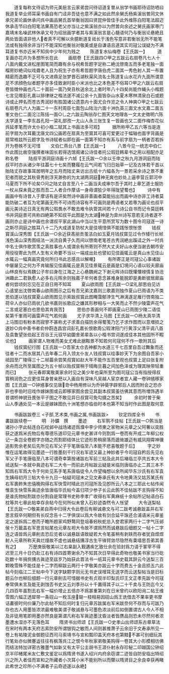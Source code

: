<!-- { "loadSidebar": true } -->
　　道复每称文待诏为师元美巵言云家弟尝问待诏道复曽从翁学书画耶待诏防哂曰我道复举业师耳渠书画自有门迳非吾徒也意不满之如此然余舅氏杨紫溪翁曽同文休承兄弟论画休承问呉中画品舅氏首举衡翁因曰贤昆仲皆佳手此外维陈白阳笔法超迈休承击节曰白阳笔法果髙恐老父亦当让之紫溪翁亦以为然曽向余述之舅氏画家専门嘉靖末名噪武林休承又号为绍翁画学者其与紫溪翁言是心髓语何乃与衡翁论悬絶且两处皆面语非他人者真不可解以余臆断道复祗长于浅色写意非若衡翁无所不能笔法或有独得余非当行不能深知也衡翁对敬美或是自谦语且道其实司冦公误疑为不满耳道复书亦近米不知呉中少年何为贱之
　　陈道复水仙梅卷【王氏跋一】
　　道复画亦花卉为多想所长在此
　　画扇卷【王氏跋四○甲之五跋云右扇卷凡七人十八面内戴文进松崖图笔简而趣有余与祝希哲题字足称二絶沈啓南五而多老笔独一面榴房妙絶词似戏聋老人且为祝生子亦有希哲题字唐伯虎二面其一秀色射人其一布置精密而逸趣不乏可与文进鼎足张梦晋石湖秋渠风流名士陈道复山水花卉九面所谓意足不求顔色似者题字亦多佳致谢时臣小米派也比之本色差不俗耳○甲之六跋云右扇卷皆徴仲画也凡二十面前一面乃癸丑秋送余北上者时年八十四矣尚能作蝇头小楷题七言见赠彭孔嘉以排律继之楷法遂不减公余十九面皆杂山水夏木寒林清泉白石或题诗或止押名而苍古秀润妙有胜国诸公遗意内十面尤合作览之令人神爽○甲之七跋云右扇卷凡六人为画二十一东村周臣七面包山陆治六面十洲仇英三面文水文嘉二面五峯文伯仁二面沱江陈括一面○乚之六跋云陶翁存仁图天文地理各一文太史徴明六陈太学道复一李东昌孔阳一梁礼部孜一尢山人永三张生复一皆画也又二面作梅杏花似呉延孝笔而许太仆初小楷二赋其上书画法多可观】
　　据所称甲乙五六等当是连前字扇为次耳戴沈唐文四公画若在扇真为至寳其可喜可爱更过于幅轴也面字背画是扇常格兹所云题字及书诗赋者似即在画一面第不知亦有系与前字扇为一柄者否若拆开为卷帙不无可惜
　　文伯仁燕台八景【王氏跋一】
　　八景今见一统志中伯仁作此图比凿空强撰者味固长若得选馆阁诸公诗佳者托公瑕廷韩辈书之用以相配亦足称名卷
　　陆叔平游洞庭诗画十六帧【王氏跋一○余以壬申之秋九月游洞庭而陆叔平时亦从诸少年往葢七十七矣而簪履在云气间若飞归日始草一记及古体若干首以贻陆丈存故事耳居明年之五月而陆丈来访出古纸十六幅各为一景若采余诗之景不重犯者而貌之其秋骨秀削浮天渺弥的为太湖两洞庭神无爽也妙处上逼李营丘郭河中马夏而下所不论矣○问之陆丈自言至八十二画当夫成审尔吾于其时上章乞道士服防一杖从探未竟之胜而吾二人者合作摩诘一身毋谓狯少年得陇望蜀也】
　　诗中有画画中有诗昔人于摩诘有是评矣然诗中画非善画者莫能拈出而画中诗亦非工诗者莫能防破二者互为宅第画无所不可诗而诗容有不可画则是两语者又若専为画论也叔平画元美诗近日真无有两公瑕畏水不敢去难令执管其间若十六诗公自书而记令莫廷韩书并洞庭景可共称四絶第不知叔平此图是为太湖神是为弇州诗写意若无诗者遂不画则亦止是诗中画也余谓叔平家此湖山中当以生平意所赏写为数十图令司冦逐一诗之斯尽洞庭之胜耳八十二乃大成道复防杖大是佳境惜俱不能践怅恨怅恨
　　钱叔寳溪山深秀图【王氏跋一○余近获髙丽贡茧洁白如玉夏月钱叔寳见过令作矮行长帧浅色溪山深秀图结法一派流自黄子久而间以啓南老笔苍古秀润絶出蹊迳之外一时呉中名士俱作歌赏羡之真胜事也人或谓余有所寄则不然大丈夫好山水便当谢去朝市安用役役寄此为然人生有义命要不当以一端成出处也譬如见佳画辄云是真山水见佳山水辄云一幅真画究竟何所归书此志感且以解嘲】
　　有所寄正是司冦公心事诸跋中屡屡见之何为不肯输服见佳画辄云是真见佳景辄云是画是幻境问心语以较夫廊庙山林良有似焉魏公子牟曰身在江海之上心悬魏阙之下谢元晖诗曰既懽懐禄情复协沧洲趣此二君孰愈人必多右元晖余则独嘉子牟何者息念甚难身能脱即是勇断彼居廊庙者何尝顷刻忘见在正自日用不知耳
　　夏山欲雨图【王氏跋一○梁礼部思伯见访心逺堂出沈啓南春山欲雨图示之后有吾兄弟沈嘉则三歌嘉则独作夏山已雨语为不类思伯遂以钱叔寳夏山欲雨图见示索跋叔寳此图晻霭郁浡生气淋漓遂足雁行啓南独二荷伞人亦似已雨状几欲书嘉则长歌应之嫌其形秽相与一大笑而止不然少陵雷声花气二言或足塞白也思伯其肯我否】
　　思伯亦善画何不即画夏山已雨图少陵二语佳矣第千峯雨可画雷声花气若何画
　　尤子求华清上马图【王氏跋一○杨太真华清上马图旧有粉本而寂寥不甚称尤子求善白描防余得蜀笺乃乞子求作图而以意増损之遂妙○呉中善书者俞仲蔚连昌宫词彭孔嘉长恨歌周公瑕津阳门行黄淳父清平调八首及袁鲁望张伯起王百谷王元驭华幼圜舍弟辈各以小楷书宫词遂成佳本其他固所不睱论也】
　　画家谓人物难而美女尤难此据鞍景不知若何司冦何不作一歌附其后
　　钱叔寳纪行图【王氏跋一○吾家太仓去神都为水道三千七百里自吾过舞象而还往者十二而水居其八去年春二月入领太仆友人钱叔寳以绘事妙天下为余图自吾家小祗园至广陵得三十二帧葢余尝笑叔寳如赵大年不能作五百里观也叔寳上足曰张复附余舟而北所至属图之为五十帧以贻叔寳稍于晴晦旦暮之间加色泽或为理其映带轻重而已】
　　张元春即寓敬美家余时见之美少年也渠所至为图司冦公当有指授得叔寳稍润色之应更佳耳身曽亲厯以入画自有深味凡吴越人宦京者宜人藏一卷钟馗移家图【王氏跋一○钟馗事仅见唐竒中杨用修以为乔钟葵字辟邪后人因而附会之恐亦非也李伯时旧戏作嫁妺图或云即移家图余尝见其副本叔寳虽彷佛其意而所増饰遇半昔谓桥神貌丑畏张平子图之不敢见异日叔寳可免勾摄之苦矣】
　　余初时曽于柴山人季通处见一本云是嫁妺图仇十洲笔想亦临伯时本也第不知当时作此图是取何意





　　书画跋跋卷三
<子部,艺术类,书画之属,书画跋跋>
　　钦定四库全书
　　书畵跋跋续卷一
　　明　孙鑛　撰
　　墨迹
　　右军鹘不佳帖【王氏跋一○鹘当是诸孙小字此帖连白石枕邺中战场诸迹爲濮中李少师柬之家物米元章之父阿奢以奕胜获之遂爲米氏物后有尊德乐道印见元章书史甚详今则割爲一卷而有开成二年柳公权记一条岂全卷题字亦随之而割耶结体比它迹形势稍廓落而遒耸雄迈有威凤翔霄神骥追影势余老矣后先所见右军父子乎笔唐临至八本能不悲喜敬题于后】
　　字之妙惟在运笔故得见墨迹一行胜墨刻千行况右军迹又最上神妙者乎今司冦自矜后先见右军父子手笔唐临至八本可谓奇幸第按诸跋右军前三帖及此并后褚临兰亭共五本大令祗送梨一本就中眞迹右军二大令一而前此月帖跋云疑是米临则唐临亦止二其三本不知爲右军爲大令于何处见系手笔系唐临徒令人作望梅想以余所闻华东沙氏有右军袁生姨母初月三帖大令卄九日一帖疑司冦未之见文寿承氏有大令地黄汤又姑苏某氏有右军裹鲊朱忠僖晚购得右军快雪时晴此岂司冦所及见卽所云八本之三耶此七帖传闻惟袁生快雪系眞迹余皆唐临华氏帖今盖归项少参子长云此鹘不佳帖跋不言购得不知是谁氏物帖割跋亦分割自是常理书史称李孝广收得右军黄麻纸十余帖所记帖语白石枕等共七章此帖幸存余帖今在何所似未曾入石妙迹杳然令人怅望
　　大令送梨帖【王氏跋一○敬美弟自燕中归得大令此卷后有柳诚悬文与可二跋考诚悬跋盖并右军思言叙卒何期但有长叹念告十二字俱误以爲大令故有剑合延平珠还合浦语米元章鉴定之遂拆爲二卷而子瞻所题家鸡野鹜同登俎春蚓秋蛇总入奁君家两行十二字气压邺侯十万籖盖右军思言帖尾也元章左袒大令故不谓爲然而诚悬跋后细题又一帖十二字连之语皆爲元章削去恐后览者以诚悬跋语致疑若大令笔虽稍有剥轶而存者犹自煜煜射人元章所称天眞烂熳故不虚也诚悬结搆淳古生平锋锷敛尽隐然有羮墙思吾弟其善有之】
　　万歴庚辰敬美以江右臬副入觐遘疾乞致仕余在验封爲力请于冢宰不得迟至三月十日仍赴江右有诗四首寄谢余乃不知其次日早得此奇物也敬美书家当行矻矻数十年捐赀搆古眞迹至兹岁乃始获此晋法书一纸耳元章书史载其辞云今送梨三百颗晚雪殊不能佳是十二字而柳跋云两行十字敬美亦跋云十字而费五十金且损五六此帖今刻临江二王帖中今下送字缺颗字则元无书史误增耳无送字而云送梨帖当是旧标题云尔也柳后细题一行元章削去可惜据书史有贞观半印梨氏印王文正孝先跋今司冦奉常俱未言及能无剥蚀否书史又云刘季孙以十千置得其子以二十千卖与王防迄今又几四百年虽割去右军一幅价增止五倍亦不爲甚重第刘在日米曾约以欧阳询二帖王维雪图六幅正透犀带一条砚山一枚玉座瑚一枝相易因砚山爲王诜借去不果率更书摩诘畵彼时何价廉乃尔此帖不知后何时复归元章苏跋属右军米跋奈何不存而与可跋乃存也古人用墨皆浓浓最难敬美谓子敬诚悬与可墨色浓淡前后如倒置谓古人今人不相及非徒用笔即用墨亦然良是第谓凡称右军眞迹墨沈昏淡者皆赝品则恐未尽然何者浓墨遭水湿亦不无落色耳
　　隋贤书出师颂【王氏跋一○史孝山出师颂系古章草法在宋时有两本天府志索防安所谓银钩之敏而人间则甚推萧子云余旧于文寿承所见一卷上有祐陵泥金御题征西司马索靖书与宣和瓢印盖天府本也第黯不甚可别细玩其行笔处亦似微蹇澁往往有枫落呉江之恨今年秋家弟敬美购得一卷其大小形模相彷佛而结法特加详密古雅墨气如新又有太平公主胡书王涯仆射永存珍秘二印越国公钟绍京半印楮尾米友仁敷文鉴定以爲隋贤书遂入绍兴内府余窃谓二迹皆自防安临出特绍兴之所入者佳而宣和之所藏者小次耳小米不能别所以而槩以隋贤目之余良幸获再睹此希世之珍所小不满者子云奇迹遂以永絶】

